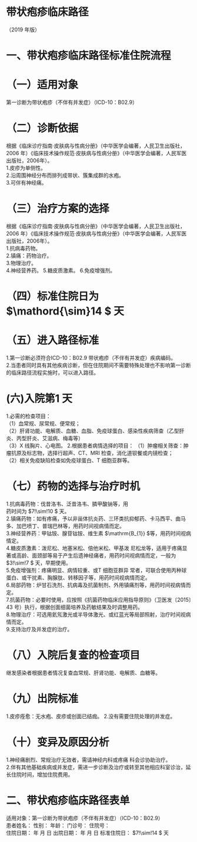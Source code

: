 # 带状疱疹临床路径  
（2019 年版）  
# 一、带状疱疹临床路径标准住院流程  
# （一）适用对象  
第一诊断为带状疱疹（不伴有并发症）（ICD-10：B02.9）  
# （二）诊断依据  
根据《临床诊疗指南·皮肤病与性病分册》（中华医学会编著，人民卫生出版社，2006 年）《临床技术操作规范·皮肤病与性病分册》（中华医学会编著，人民军医出版社，2006年）。  
1.皮疹为单侧性。  
2.沿周围神经分布而排列成带状、簇集成群的水疱。  
3.可伴有神经痛。  
# （三）治疗方案的选择  
根据《临床诊疗指南·皮肤病与性病分册》（中华医学会编著，人民卫生出版社，2006 年）《临床技术操作规范·皮肤病与性病分册》（中华医学会编著，人民军医出版社，2006年）。  
1.抗病毒药物。  
2.镇痛：药物治疗。  
3.物理治疗。  
4.神经营养药。 5.糖皮质激素。 6.免疫增强剂。  
# （四）标准住院日为 $\mathord{\sim}14 $ 天  
# （五）进入路径标准  
1.第一诊断必须符合ICD-10：B02.9 带状疱疹（不伴有并发症）疾病编码。  
2.当患者同时具有其他疾病诊断，但在住院期间不需要特殊处理也不影响第一诊断的临床路径流程实施时，可以进入路径。  
# (六)入院第1 天  
1.必需的检查项目：  
（1）血常规、尿常规、便常规；  
（2）肝肾功能、电解质、血糖、血脂、免疫球蛋白、感染性疾病筛查（乙型肝炎、丙型肝炎、艾滋病、梅毒等）  
（3）X 线胸片、心电图。 2.根据患者病情选择的项目： （1）肿瘤相关筛查：肿瘤抗原及标志物，选择行超声、CT、MRI 检查，消化道钡餐或内镜检查；  
（2）相关免疫缺陷检查如免疫球蛋白、T 细胞亚群等。  
# （七）药物的选择与治疗时机  
1.抗病毒药物：伐昔洛韦、泛昔洛韦、膦甲酸钠等，用  
药时间为 $7\!\sim\!10 $ 天。  
2.镇痛药物：如有疼痛，予以非甾体抗炎药、三环类抗抑郁药、卡马西平、曲马多、加巴喷丁、普瑞巴林等，用药时间视病情而定。  
3.神经营养药：甲钴铵、腺苷钴铵、维生素 $\mathrm{B_{1}} $等，用药时间视病情定。  
4.糖皮质激素：泼尼松、地塞米松、倍他米松、甲基泼 尼松龙等，适用于疼痛显著或高龄、面颈部等易于产生后遗神经痛者，用药时间视病情而定，一般为 $3\!\sim\!7 $ 天，早期使用。  
5.免疫增强剂：疼痛明显、病情较重、或T 细胞亚群异 常者，可联合使用丙种球蛋白、或干扰素、胸腺肽、转移因子等，用药时间视病情而定。  
6.局部药物：炉甘石洗剂、抗病毒及抗菌制剂、外用镇痛剂等，用药时间视病情而定。  
7.抗菌药物：必要时使用，应按照《抗菌药物临床应用指导原则》（卫医发〔2015〕43 号）执行，根据创面细菌培养及药敏结果及时调整用药。  
8.物理治疗：可选用氦氖激光或半导体激光、或红蓝光等局部照射，治疗时间视病情而定。  
9.支持治疗及并发症的治疗。  
# （八）入院后复查的检查项目  
继发感染者根据患者情况复查血常规、肝肾功能、电解质、血糖等。  
# （九）出院标准  
1.皮疹痊愈：无水疱、皮疹或创面已结痂。 2.没有需要住院处理的并发症。  
# （十）变异及原因分析  
1.神经痛剧烈、常规治疗无效者，需请神经内科或疼痛 科会诊协助治疗。  
2.伴有其他基础疾病或并发症，需进一步诊断及治疗或转至其他相应科室诊治，延长住院时间，增加住院费用。  
# 二、带状疱疹临床路径表单  
适用对象：第一诊断为带状疱疹（不伴有并发症）（ICD-10：B02.9）  
患者姓名：           性别：    年龄：    门诊号：       住院号：  
住院日期：     年   月   日   出院日期：     年   月   日  标准住院日： $7\!\sim\!14 $ 天  
